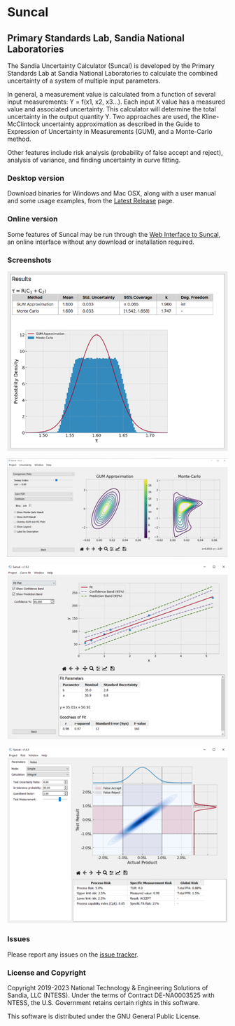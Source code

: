 # Suncal
## Primary Standards Lab, Sandia National Laboratories

The Sandia Uncertainty Calculator (Suncal) is developed by the Primary Standards Lab at Sandia National Laboratories to calculate the combined uncertainty of a system of multiple input parameters.

In general, a measurement value is calculated from a function of several input measurements: Y = f(x1, x2, x3...).
Each input X value has a measured value and associated uncertainty.
This calculator will determine the total uncertainty in the output quantity Y.
Two approaches are used, the Kline-McClintock uncertainty approximation as described in the Guide to Expression of Uncertainty in Measurements (GUM), and a Monte-Carlo method.

Other features include risk analysis (probability of false accept and reject), analysis of variance, and finding uncertainty in curve fitting.


### Desktop version

Download binaries for Windows and Mac OSX, along with a user manual and some usage examples, from the [Latest Release](https://github.com/sandialabs/suncal/releases/latest) page.

### Online version

Some features of Suncal may be run through the [Web Interface to Suncal](https://sandialabs.github.io/suncal/suncal/index.html), an online interface without any download or installation required.


### Screenshots

![Uncertainty Output](/img/output.png)

![Joint PDF output](/img/jointpdf.png)

![Curve Fitting](/img/curvefit.png)

![Risk Analysis](/img/risk.png)


### Issues

Please report any issues on the [issue tracker](https://github.com/sandialabs/suncal/issues).


### License and Copyright

Copyright 2019-2023 National Technology & Engineering Solutions of Sandia, LLC (NTESS). Under the terms of Contract DE-NA0003525 with NTESS, the U.S. Government retains certain rights in this software.

This software is distributed under the GNU General Public License.
